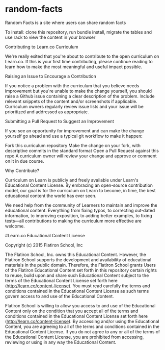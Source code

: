 # random-facts


 Random Facts is a site where users can share random facts

 To install: clone this repository, run bundle install, migrate the tables and use rack to view the content in your browser

 Contributing to Learn.co Curriculum

We're really exited that you're about to contribute to the open curriculum on Learn.co. If this is your first time contributing, please continue reading to learn how to make the most meaningful and useful impact possible.

Raising an Issue to Encourage a Contribution

If you notice a problem with the curriculum that you believe needs improvement but you're unable to make the change yourself, you should raise a Github issue containing a clear description of the problem. Include relevant snippets of the content and/or screenshots if applicable. Curriculum owners regularly review issue lists and your issue will be prioritized and addressed as appropriate.

Submitting a Pull Request to Suggest an Improvement

If you see an opportunity for improvement and can make the change yourself go ahead and use a typical git workflow to make it happen:

Fork this curriculum repository
Make the change on your fork, with descriptive commits in the standard format
Open a Pull Request against this repo
A curriculum owner will review your change and approve or comment on it in due course.

Why Contribute?

Curriculum on Learn is publicly and freely available under Learn's Educational Content License. By embracing an open-source contribution model, our goal is for the curriculum on Learn to become, in time, the best educational content the world has ever seen.

We need help from the community of Learners to maintain and improve the educational content. Everything from fixing typos, to correcting out-dated information, to improving exposition, to adding better examples, to fixing tests—all contributions to making the curriculum more effective are welcome.


#Learn.co Educational Content License

Copyright (c) 2015 Flatiron School, Inc

The Flatiron School, Inc. owns this Educational Content. However, the Flatiron School supports the development and availability of educational materials in the public domain. Therefore, the Flatiron School grants Users of the Flatiron Educational Content set forth in this repository certain rights to reuse, build upon and share such Educational Content subject to the terms of the Educational Content License set forth here (http://learn.co/content-license). You must read carefully the terms and conditions contained in the Educational Content License as such terms govern access to and use of the Educational Content.

Flatiron School is willing to allow you access to and use of the Educational Content only on the condition that you accept all of the terms and conditions contained in the Educational Content License set forth here (http://learn.co/content-license). By accessing and/or using the Educational Content, you are agreeing to all of the terms and conditions contained in the Educational Content License. If you do not agree to any or all of the terms of the Educational Content License, you are prohibited from accessing, reviewing or using in any way the Educational Content.
